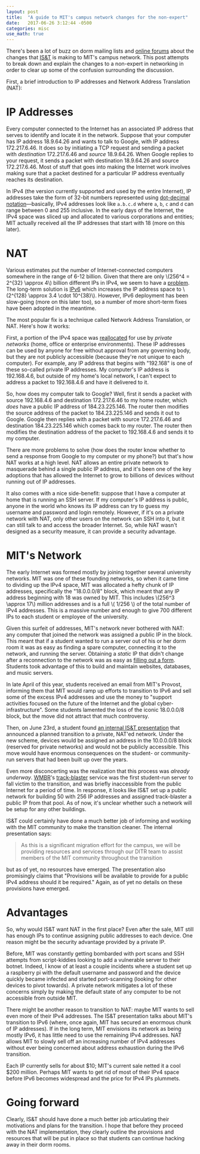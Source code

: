```yaml
---
layout: post
title:  "A guide to MIT's campus network changes for the non-expert"
date:   2017-06-26 3:12:44 -0500
categories: misc
use_math: true
---
```


There's been a lot of buzz on dorm mailing lists and [online forums](https://news.ycombinator.com/item?id=14637850) about the changes that [IS&T](https://ist.mit.edu/) is making to MIT's campus network. This post attempts to break down and explain the changes to a non-expert in networking in order to clear up some of the confusion surrounding the discussion.

First, a brief introduction to IP addresses and Network Address Translation (NAT):

<!--more-->

# IP Addresses
Every computer connected to the Internet has an associated IP address that serves to identify and locate it in the network. Suppose that your computer has IP address 18.9.64.26 and wants to talk to Google, with IP address 172.217.6.46. It does so by initiating a TCP request and sending a packet with *destination* 172.217.6.46 and *source* 18.9.64.26. When Google replies to your request, it sends a packet with destination 18.9.64.26 and source 172.217.6.46. Most of stuff that goes into making the Internet work involves making sure that a packet destined for a particular IP address eventually reaches its destination.

In IPv4 (the version currently supported and used by the entire Internet), IP addresses take the form of 32-bit numbers represented using [dot-decimal notation](https://en.wikipedia.org/wiki/Dot-decimal_notation)—basically, IPv4 addresses look like `a.b.c.d` where `a`, `b`, `c` and `d` can range between 0 and 255 inclusive. In the early days of the Internet, the IPv4 space was sliced up and allocated to various corporations and entities; MIT actually received all the IP addresses that start with 18 (more on this later).

# NAT
Various estimates put the number of Internet-connected computers somewhere in the range of 6-12 billion. Given that there are only \\(256^4 = 2^{32} \approx 4\\) billion different IPs in IPv4, we seem to have a [problem](https://en.wikipedia.org/wiki/IPv4_address_exhaustion). The long-term solution is [IPv6](https://en.wikipedia.org/wiki/IPv6) which increases the IP address space to \\(2^{128} \approx 3.4 \cdot 10^{38}\\). However, IPv6 deployment has been slow-going (more on this later too), so a number of more short-term fixes have been adopted in the meantime.

The most popular fix is a technique called Network Address Translation, or NAT. Here's how it works:

First, a portion of the IPv4 space was [reallocated](https://tools.ietf.org/html/rfc1918) for use by *private networks* (home, office or enterprise environments). These IP addresses can be used by anyone for free without approval from any governing body, but they are not publicly accessible (because they're not unique to each computer). For example, any IP address that begins with "192.168" is one of these so-called private IP addresses. My computer's IP address is 192.168.4.6, but outside of my home's local network, I can't expect to address a packet to 192.168.4.6 and have it delivered to it.

So, how does my computer talk to Google? Well, first it sends a packet with source 192.168.4.6 and destination 172.217.6.46 to my home router, which *does* have a public IP address of 184.23.225.146. The router then modifies the source address of the packet to 184.23.225.146 and sends it out to Google. Google then replies with a packet with source 172.217.6.46 and destination 184.23.225.146 which comes back to my router. The router then modifies the destination address of the packet to 192.168.4.6 and sends it to my computer.

There are more problems to solve (how does the router know whether to send a response from Google to my computer or my phone?) but that's how NAT works at a high level. NAT allows an entire private network to masquerade behind a single public IP address, and it's been one of the key adoptions that has allowed the Internet to grow to billions of devices without running out of IP addresses.

It also comes with a nice side-benefit: suppose that I have a computer at home that is running an SSH server. If my computer's IP address is public, anyone in the world who knows its IP address can try to guess my username and password and login remotely. However, if it's on a private network with NAT, only other users on the network can SSH into it, but it can still talk to and access the broader Internet. So, while NAT wasn't designed as a security measure, it can provide a security advantage.

# MIT's Network
The early Internet was formed mostly by joining together several university networks. MIT was one of these founding networks, so when it came time to dividing up the IPv4 space, MIT was allocated a hefty chunk of IP addresses, specifically the "18.0.0.0/8" block, which meant that any IP address beginning with 18 was owned by MIT. This includes \\(256^3 \approx 17\\) million addresses and is a full \\( 1/256 \\) of the total number of IPv4 addresses. This is a massive number and enough to give 700 different IPs to each student or employee of the university.

Given this surfeit of addresses, MIT's network never bothered with NAT: any computer that joined the network was assigned a public IP in the block. This meant that if a student wanted to run a server out of his or her dorm room it was as easy as finding a spare computer, connecting it to the network, and running the server. Obtaining a *static* IP that didn't change after a reconnection to the network was as easy as [filling out a form](http://rcc.mit.edu/ip-request). Students took advantage of this to build and maintain websites, databases, and music servers.

In late April of this year, students received an email from MIT's Provost, informing them that MIT would ramp up efforts to transition to IPv6 and sell some of the excess IPv4 addresses and use the money to "support activities focused on the future of the Internet and the global cyber-infrastructure". Some students lamented the loss of the iconic 18.0.0.0/8 block, but the move did not attract that much controversy.

Then, on June 23rd, a student found [an internal IS&T presentation](/assets/mitnet/mitnet.pdf) that announced a planned transition to a private, NAT'ed network. Under the new scheme, devices would be assigned an address in the 10.0.0.0/8 block (reserved for private networks) and would not be publicly accessible. This move would have enormous consequences on the student- or community-run servers that had been built up over the years.

Even more disconcerting was the realization that this process was *already underway*. [WMBR](wmbr.mit.edu)'s [track-blaster](http://track-blaster.com/) service was the first student-run server to fall victim to the transition, and was briefly inaccessible from the public Internet for a period of time. In response, it looks like IS&T set up a public network for building 50 with 256 IP addresses and assigned track-blaster a public IP from that pool. As of now, it's unclear whether such a network will be setup for any other buildings.

IS&T could certainly have done a much better job of informing and working with the MIT community to make the transition cleaner. The internal presentation says:

> As this is a significant migration effort for the campus, we will be providing
resources and services through our DITR team to assist members of the MIT
community throughout the transition

but as of yet, no resources have emerged. The presentation also promisingly claims that "Provisions will be available to provide for a public IPv4 address should it be required." Again, as of yet no details on these provisions have emerged.

# Advantages

So, why would IS&T want NAT in the first place? Even after the sale, MIT still has enough IPs to continue assigning public addresses to each device. One reason might be the security advantage provided by a private IP.

Before, MIT was constantly getting bombarded with port scans and SSH attempts from script-kiddies looking to add a vulnerable server to their botnet. Indeed, I know of at least a couple incidents where a student set up a raspberry pi with the default username and password and the device quickly became infected and started port-scanning (looking for other devices to pivot towards). A private network mitigates a lot of these concerns simply by making the default state of any computer to be not accessible from outside MIT.

There might be another reason to transition to NAT: maybe MIT wants to sell even more of their IPv4 addresses. The IS&T presentation talks about MIT's transition to IPv6 (where, once again, MIT has secured an enormous chunk of IP addresses). If in the long term, MIT envisions its network as being mostly IPv6, it has little need to use the remaining IPv4 addresses. NAT allows MIT to slowly sell off an increasing number of IPv4 addresses without ever being concerned about address exhaustion during the IPv6 transition.

Each IP currently sells for about $10; MIT's current sale netted it a cool $200 million. Perhaps MIT wants to get rid of most of their IPv4 space before IPv6 becomes widespread and the price for IPv4 IPs plummets.

# Going forward

Clearly, IS&T should have done a much better job articulating their motivations and plans for the transition. I hope that before they proceed with the NAT implementation, they clearly outline the provisions and resources that will be put in place so that students can continue hacking away in their dorm rooms.
